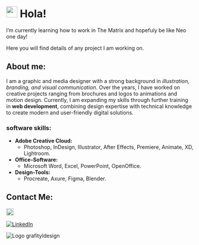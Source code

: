 # <img src="https://emojis.slackmojis.com/emojis/images/1531849430/4246/blob-sunglasses.gif?1531849430" width="30"/> Hola! 
I’m currently learning how to work in The Matrix and hopefuly be like Neo one day!

Here you will find details of any project I am working on.

## About me:

I am a graphic and media designer with a strong background in *illustration, branding, and visual communication*. Over the years, I have worked on creative projects ranging from brochures and logos to animations and motion design. Currently, I am expanding my skills through further training in **web development**, combining design expertise with technical knowledge to create modern and user-friendly digital solutions.

### software skills:

- **Adobe Creative Cloud:**
    * Photoshop, InDesign, Illustrator, After Effects, Premiere, Animate, XD, Lightroom.
- **Office-Software:**
    * Microsoft Word, Excel, PowerPoint, OpenOffice.
- **Design-Tools:**
    * Procreate, Axure, Figma, Blender.

## Contact Me:
<a href="https://www.instagram.com/grafityldesign/" target="_blank"><img src="https://upload.wikimedia.org/wikipedia/commons/thumb/e/e7/Instagram_logo_2016.svg/1024px-Instagram_logo_2016.svg.png" width="20"/></a>

<a href="https://www.linkedin.com/in/rafael-lugo-grafityldesign/" target="_blank"><img alt="LinkedIn" src="https://img.shields.io/badge/linkedin-%230077B5.svg?&style=for-the-badge&logo=linkedin&logoColor=white" /></a>

![Logo grafityldesign](https://scontent-fra3-1.cdninstagram.com/v/t51.2885-19/924046_916927518387205_210825986_a.jpg?efg=eyJ2ZW5jb2RlX3RhZyI6InByb2ZpbGVfcGljLmRqYW5nby43NTAuYzIifQ&_nc_ht=scontent-fra3-1.cdninstagram.com&_nc_cat=101&_nc_oc=Q6cZ2QHwiCGkCLsxHxfp3tXmbebuItxTZzuJfXpW2py6BNAF3F_MqsHPxdtThqAfVvZxutg&_nc_ohc=QO6TD6nA_3gQ7kNvwH8GvWo&_nc_gid=sldQu41KM0SwYGniNWOK-A&edm=AE-LrgUBAAAA&ccb=7-5&oh=00_AfaFvN-Qmd0a8tuP_xIyO0wN4Ijh4mjh-qxIdk6WXt4dyQ&oe=68D1AC08&_nc_sid=8353fa "Logo grafityldesign")



<!--
**Rafael-Lugo/Rafael-Lugo** is a ✨ _special_ ✨ repository because its `README.md` (this file) appears on your GitHub profile.

Here are some ideas to get you started:

- 🔭 I’m currently working on ...
- 🌱 I’m currently learning ...
- 👯 I’m looking to collaborate on ...
- 🤔 I’m looking for help with ...
- 💬 Ask me about ...
- 📫 How to reach me: ...
- 😄 Pronouns: ...
- ⚡ Fun fact: ...
-->
